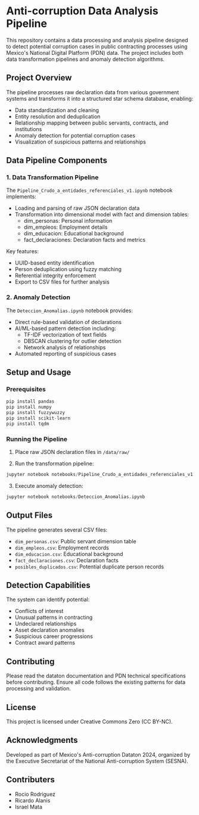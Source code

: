 # Anti-corruption Data Analysis Pipeline

This repository contains a data processing and analysis pipeline designed to detect potential corruption cases in public contracting processes using Mexico's National Digital Platform (PDN) data. The project includes both data transformation pipelines and anomaly detection algorithms.

## Project Overview

The pipeline processes raw declaration data from various government systems and transforms it into a structured star schema database, enabling:

- Data standardization and cleaning
- Entity resolution and deduplication
- Relationship mapping between public servants, contracts, and institutions  
- Anomaly detection for potential corruption cases
- Visualization of suspicious patterns and relationships

## Data Pipeline Components

### 1. Data Transformation Pipeline 

The `Pipeline_Crudo_a_entidades_referenciales_v1.ipynb` notebook implements:

- Loading and parsing of raw JSON declaration data
- Transformation into dimensional model with fact and dimension tables:
  - dim_personas: Personal information
  - dim_empleos: Employment details
  - dim_educacion: Educational background
  - fact_declaraciones: Declaration facts and metrics

Key features:
- UUID-based entity identification
- Person deduplication using fuzzy matching
- Referential integrity enforcement
- Export to CSV files for further analysis

### 2. Anomaly Detection

The `Deteccion_Anomalias.ipynb` notebook provides:

- Direct rule-based validation of declarations
- AI/ML-based pattern detection including:
  - TF-IDF vectorization of text fields
  - DBSCAN clustering for outlier detection
  - Network analysis of relationships
- Automated reporting of suspicious cases

## Setup and Usage

### Prerequisites

```python
pip install pandas
pip install numpy 
pip install fuzzywuzzy
pip install scikit-learn
pip install tqdm
```

### Running the Pipeline

1. Place raw JSON declaration files in `/data/raw/`

2. Run the transformation pipeline:
```python
jupyter notebook notebooks/Pipeline_Crudo_a_entidades_referenciales_v1.ipynb
```

3. Execute anomaly detection:
```python
jupyter notebook notebooks/Deteccion_Anomalias.ipynb
```

## Output Files

The pipeline generates several CSV files:
- `dim_personas.csv`: Public servant dimension table
- `dim_empleos.csv`: Employment records
- `dim_educacion.csv`: Educational background
- `fact_declaraciones.csv`: Declaration facts
- `posibles_duplicados.csv`: Potential duplicate person records

## Detection Capabilities

The system can identify potential:
- Conflicts of interest
- Unusual patterns in contracting
- Undeclared relationships
- Asset declaration anomalies
- Suspicious career progressions
- Contract award patterns

## Contributing

Please read the dataton documentation and PDN technical specifications before contributing. Ensure all code follows the existing patterns for data processing and validation.

## License

This project is licensed under Creative Commons Zero (CC BY-NC).

## Acknowledgments

Developed as part of Mexico's Anti-corruption Dataton 2024, organized by the Executive Secretariat of the National Anti-corruption System (SESNA).

## Contributers

* Rocio Rodriguez
* Ricardo Alanis
* Israel Mata

